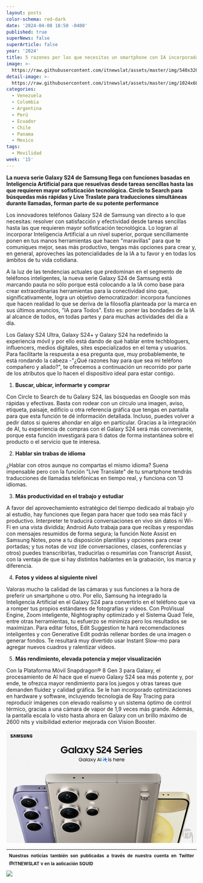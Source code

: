 ```yaml
---
layout: posts
color-schema: red-dark
date: '2024-04-08 18:50 -0400'
published: true
superNews: false
superArticle: false
year: '2024'
title: 5 razones por las que necesitas un smartphone con IA incorporada
image: >-
  https://raw.githubusercontent.com/itnewslat/assets/master/img/540x320/Samsung-S24-p.jpg
detail-image: >-
  https://raw.githubusercontent.com/itnewslat/assets/master/img/1024x680/Samsung-S24-g.jpg
categories:
  - Venezuela
  - Colombia
  - Argentina
  - Perú
  - Ecuador
  - Chile
  - Panama
  - Mexico
tags:
  - Movilidad
week: '15'
---
```

**La nueva serie Galaxy S24 de Samsung llega con funciones basadas en Inteligencia Artificial para que resuelvas desde tareas sencillas hasta las que requieren mayor sofisticación tecnológica. Circle to Search para búsquedas más rápidas y Live Traslate para traducciones simultáneas durante llamadas, forman parte de su potente performance**

Los innovadores teléfonos Galaxy S24 de Samsung van directo a lo que necesitas: resolver con satisfacción y efectividad desde tareas sencillas hasta las que requieren mayor sofisticación tecnológica. Lo logran al incorporar Inteligencia Artificial a un nivel superior, porque sencillamente ponen en tus manos herramientas que hacen "maravillas" para que te comuniques mejor, seas más productivo, tengas más opciones para crear y, en general, aproveches las potencialidades de la IA a tu favor y en todas los ámbitos de tu vida cotidiana.

A la luz de las tendencias actuales que predominan en el segmento de teléfonos inteligentes, la nueva serie Galaxy S24 de Samsung está marcando pauta no sólo porque está colocando a la IA como base para crear extraordinarias herramientas para la conectividad sino que, significativamente, logra un objetivo democratizador: incorpora funciones que hacen realidad lo que se deriva de la filosofía planteada por la marca en sus últimos anuncios, "IA para Todos". Esto es: poner las bondades de la IA al alcance de todos, en todas partes y para muchas actividades del día a día.

Los Galaxy S24 Ultra, Galaxy S24+ y Galaxy S24 ha redefinido la experiencia móvil y por ello está dando de qué hablar entre techbloguers, influencers, medios digitales, sites especializados en el tema y usuarios. Para facilitarte la respuesta a esa pregunta que, muy probablemente, te está rondando la cabeza -"¿Qué razones hay para que sea mi teléfono compañero y aliado?", te ofrecemos a continuación un recorrido por parte de los atributos que lo hacen el dispositivo ideal para estar contigo.

1. **Buscar, ubicar, informarte y comprar**

  Con Circle to Search de tu Galaxy S24, las búsquedas en Google son más rápidas y efectivas. Basta con rodear con un círculo una imagen, aviso, etiqueta, paisaje, edificio u otra referencia gráfica que tengas en pantalla para que esta función te dé información detallada. Incluso, puedes volver a pedir datos si quieres ahondar en algo en particular. Gracias a la integración de AI, tu experiencia de compras con el Galaxy S24 será más conveniente, porque esta función investigará para ti datos de forma instantánea sobre el producto o el servicio que te interesa.

2. **Hablar sin trabas de idioma**

  ¿Hablar con otros aunque no compartas el mismo idioma? Suena impensable pero con la función "Live Translate" de tu smartphone tendrás traducciones de llamadas telefónicas en tiempo real, y funciona con 13 idiomas.

3. **Más productividad en el trabajo y estudiar**

  A favor del aprovechamiento estratégico del tiempo dedicado al trabajo y/o al estudio, hay funciones que llegan para hacer que todo sea más fácil y productivo. Interpreter te traducirá conversaciones en vivo sin datos ni Wi-Fi en una vista dividida; Android Auto trabaja para que recibas y respondas con mensajes resumidos de forma segura; la función Note Assist en Samsung Notes, pone a tu disposición plantillas y opciones para crear portadas; y tus notas de voz (de conversaciones, clases, conferencias y otros) puedes transcribirlas, traducirlas o resumirlas con Transcript Assist, con la ventaja de que si hay distintos hablantes en la grabación, los marca y diferencia.

4. **Fotos y videos al siguiente nivel**

  Valoras mucho la calidad de las cámaras y sus funciones a la hora de preferir un smartphone u otro. Por ello, Samsung ha integrado la Inteligencia Artificial en el Galaxy S24 para convertirlo en el teléfono que va a romper tus propios estándares de fotografías y videos. Con ProVisual Engine, Zoom inteligente, Nightography optimizado y el Sistema Quad Tele, entre otras herramientas, tu esfuerzo se minimiza pero los resultados se maximizan. Para editar fotos, Edit Suggestion te hará recomendaciones inteligentes y con Generative Edit podrás rellenar bordes de una imagen o generar fondos. Te resultará muy divertido usar Instant Slow-mo para agregar nuevos cuadros y ralentizar videos.

5. **Más rendimiento, elevada potencia y mejor visualización**

  Con la Plataforma Móvil Snapdragon® 8 Gen 3 para Galaxy, el procesamiento de AI hace que el nuevo Galaxy S24 sea más potente y, por ende, te ofrezca mayor rendimiento para los juegos y otras tareas que demanden fluidez y calidad gráfica. Se le han incorporado optimizaciones en hardware y software, incluyendo tecnología de Ray Tracing para reproducir imágenes con elevado realismo y un sistema óptimo de control térmico, gracias a una cámara de vapor de 1,9 veces más grande. Además, la pantalla escala lo visto hasta ahora en Galaxy con un brillo máximo de 2600 nits y visibilidad exterior mejorada con Vision Booster.

![](https://raw.githubusercontent.com/itnewslat/assets/master/img/540x320/Samsung-S24-p.jpg)

<table style="height: 42px;" width="569">
<tbody>
<tr>
<td style="text-align: justify;"><sub><strong>Nuestras noticias también son publicadas a través de nuestra cuenta en Twitter <a href="https://twitter.com/itnewslat?lang=es">@ITNEWSLAT</a> y en la aplicación <a href="https://squidapp.co/en/">SQUID</a></strong></sub></td>
</tr>
</tbody>
</table>

<img src="https://tracker.metricool.com/c3po.jpg?hash=56f88a41e39ab42c063cc51676587a04"/>